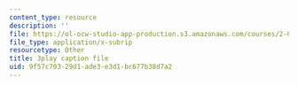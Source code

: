 ```yaml
---
content_type: resource
description: ''
file: https://ol-ocw-studio-app-production.s3.amazonaws.com/courses/2-003sc-engineering-dynamics-fall-2011/9f57c70329d1ade3e3d1bc677b38d7a2_zlbbbA5Uuu8.srt
file_type: application/x-subrip
resourcetype: Other
title: 3play caption file
uid: 9f57c703-29d1-ade3-e3d1-bc677b38d7a2
---
```

